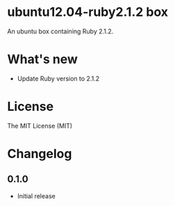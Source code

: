 ubuntu12.04-ruby2.1.2 box
=========================

An ubuntu box containing Ruby 2.1.2.

# What's new

- Update Ruby version to 2.1.2

# License

The MIT License (MIT)

# Changelog

## 0.1.0

- Initial release